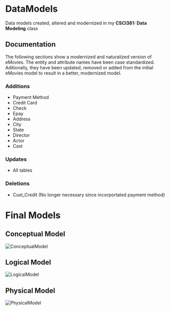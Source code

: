 # DataModels
Data models created, altered and modernized in my __CSCI381: Data Modeling__ class

## Documentation

The following sections show a modernized and naturalized version of eMovies. The entity and attribute names have been case standardized. Aditionally, they have been updated, removed or added from the initial eMovies model to result in a better, modernized model.

### Additions

* Payment Method
* Credit Card
* Check
* Epay
* Address
* City
* State
* Director
* Actor
* Cast

### Updates

- All tables

### Deletions

- Cust_Credit (No longer necessary since incorportated payment method)

# Final Models

## Conceptual Model

![ConceptualModel](https://user-images.githubusercontent.com/27741728/191641088-41df458e-af8d-42fd-8d08-6c1d2281ac29.PNG)


## Logical Model

![LogicalModel](https://user-images.githubusercontent.com/27741728/191641109-67d1682e-d24a-434b-8d30-1729fbd98de2.PNG)


## Physical Model

![PhysicalModel](https://user-images.githubusercontent.com/27741728/191641130-39b966d8-d340-4e24-94ca-1052c4974bb5.PNG)






